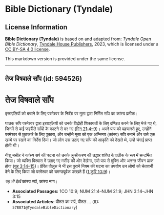 # Bible Dictionary (Tyndale)

## License Information

**Bible Dictionary (Tyndale)** is based on and adapted from: _Tyndale Open Bible Dictionary_, [Tyndale House Publishers](https://tyndaleopenresources.com/), 2023, which is licensed under a [CC BY-SA 4.0 license](https://creativecommons.org/licenses/by-sa/4.0/legalcode.en).

This markdown version is provided under the same license.



--------------------------------

## तेज विषवाले साँप (id: 594526)

तेज विषवाले साँप
================

इस्राएलियों को बचाने के लिए परमेश्वर के निर्देश पर मूसा द्वारा निर्मित साँप का कांस्य प्रतीक।

घातक साँप परमेश्वर द्वारा इस्राएलियों को उनके विद्रोही शिकायतों के लिए दण्डित करने के लिए भेजे गए थे, जिनमें से कई जहरीले साँपों के काटने से मर गए ([गिन 21:4–9](https://ref.ly/Num21:4-Num21:9))। अपने पाप को पहचानते हुए, उन्होंने परमेश्वर से छुटकारे के लिए पुकारा, और उन्होंने मूसा को एक अग्निमय (कांस्य) साँप बनाने और उसे एक खम्भे पर रखने का निर्देश दिया। जो लोग उस उठाए गए साँप की आकृति को देखते थे, उन्हें चंगाई प्राप्त होती थी।

यीशु मसीह ने कांस्य सर्प की घटना को उनके क्रूसीकरण की उद्धार शक्ति के प्रतीक के रूप में सन्दर्भित किया। जो व्यक्ति विश्वास में उठाए गए मसीह की ओर देखेगा, उसे पाप से मुक्ति और अनन्त जीवन प्राप्त होगा ([यूह 3:14–15](https://ref.ly/John3:14-John3:15))। प्रेरित पौलुस ने भी इस पुराने नियम की घटना का उपयोग उन लोगों को चेतावनी देने के लिए किया जो परमेश्वर को घमण्डपूर्वक परखते हैं ([1 कुरि 10:9](https://ref.ly/1Cor10:9))।

*यह भी देखें* कांस्य सर्प, कांस्य नाग। 

* **Associated Passages:** 1CO 10:9; NUM 21:4–NUM 21:9; JHN 3:14–JHN 3:15
* **Associated Articles:** पीतल का सर्प, पीतल ... (ID: `578871@TyndaleBibleDictionary`)

